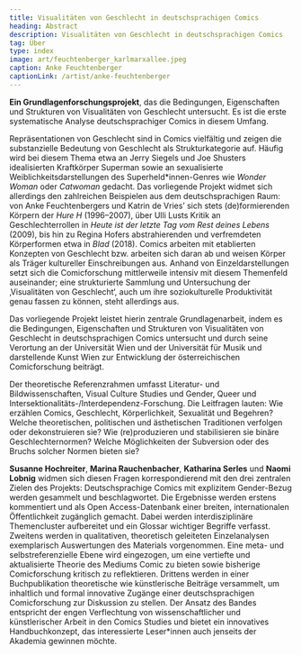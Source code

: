 ```yaml
---
title: Visualitäten von Geschlecht in deutschsprachigen Comics
heading: Abstract
description: Visualitäten von Geschlecht in deutschsprachigen Comics
tag: Über
type: index
image: art/feuchtenberger_karlmarxallee.jpeg
caption: Anke Feuchtenberger
captionLink: /artist/anke-feuchtenberger
---
```


**Ein Grundlagenforschungsprojekt**, das die Bedingungen, Eigenschaften und Strukturen von Visualitäten von Geschlecht untersucht.
Es ist die erste systematische Analyse deutschsprachiger Comics in diesem Umfang.

<!--more-->

Repräsentationen von Geschlecht sind in Comics vielfältig und zeigen die substanzielle Bedeutung von Geschlecht als Strukturkategorie auf. Häufig wird bei diesem Thema etwa an Jerry Siegels und Joe Shusters idealisierten Kraftkörper Superman sowie an sexualisierte Weiblichkeitsdarstellungen des Superheld\*innen-Genres wie _Wonder Woman_ oder _Catwoman_ gedacht. Das vorliegende Projekt widmet sich allerdings den zahlreichen Beispielen aus dem deutschsprachigen Raum: von Anke Feuchtenbergers und Katrin de Vries’ sich stets (de)formierenden Körpern der _Hure H_ (1996–2007), über Ulli Lusts Kritik an Geschlechterrollen in *Heute ist der letzte Tag vom Rest deines Lebens* (2009), bis hin zu Regina Hofers abstrahierenden und verfremdeten Körperformen etwa in *Blad* (2018). Comics arbeiten mit etablierten Konzepten von Geschlecht bzw. arbeiten sich daran ab und weisen Körper als Träger kultureller Einschreibungen aus. Anhand von Einzeldarstellungen setzt sich die Comicforschung mittlerweile intensiv mit diesem Themenfeld auseinander; eine strukturierte Sammlung und Untersuchung der ‚Visualitäten von Geschlecht‘, auch um ihre soziokulturelle Produktivität genau fassen zu können, steht allerdings aus.

Das vorliegende Projekt leistet hierin zentrale Grundlagenarbeit, indem es die Bedingungen, Eigenschaften und Strukturen von Visualitäten von Geschlecht in deutschsprachigen Comics untersucht und durch seine Verortung an der Universität Wien und der Universität für Musik und darstellende Kunst Wien zur Entwicklung der österreichischen Comicforschung beiträgt. 

Der theoretische Referenzrahmen umfasst Literatur- und Bildwissenschaften, Visual Culture Studies und Gender, Queer und Intersektionalitäts-/Interdependenz-Forschung. Die Leitfragen lauten: Wie erzählen Comics, Geschlecht, Körperlichkeit, Sexualität und Begehren? Welche theoretischen, politischen und ästhetischen Traditionen verfolgen oder dekonstruieren sie? Wie (re)produzieren und stabilisieren sie binäre Geschlechternormen? Welche Möglichkeiten der Subversion oder des Bruchs solcher Normen bieten sie? 

**Susanne Hochreiter**, **Marina Rauchenbacher**, **Katharina Serles** und **Naomi Lobnig** widmen sich diesen Fragen korrespondierend mit den drei zentralen Zielen des Projekts: Deutschsprachige Comics mit explizitem Gender-Bezug werden gesammelt und beschlagwortet. Die Ergebnisse werden erstens kommentiert und als Open Access-Datenbank einer breiten, internationalen Öffentlichkeit zugänglich gemacht. Dabei werden interdisziplinäre Themencluster aufbereitet und ein Glossar wichtiger Begriffe verfasst. Zweitens werden in qualitativen, theoretisch geleiteten Einzelanalysen exemplarisch Auswertungen des Materials vorgenommen. Eine meta- und selbstreferenzielle Ebene wird eingezogen, um eine vertiefte und aktualisierte Theorie des Mediums Comic zu bieten sowie bisherige Comicforschung kritisch zu reflektieren. Drittens werden in einer Buchpublikation theoretische wie künstlerische Beiträge versammelt, um inhaltlich und formal innovative Zugänge einer deutschsprachigen Comicforschung zur Diskussion zu stellen. Der Ansatz des Bandes entspricht der engen Verflechtung von wissenschaftlicher und künstlerischer Arbeit in den Comics Studies und bietet ein innovatives Handbuchkonzept, das interessierte Leser*innen auch jenseits der Akademia gewinnen möchte. 
